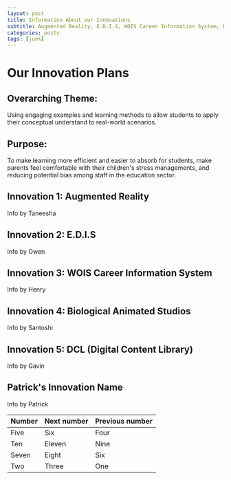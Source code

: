 ```yaml
---
layout: post
title: Information About our Innovations
subtitle: Augmented Reality, E.D.I.S, WOIS Career Information System, Biological Animated Studios by MIT, DCL (Digital Content Library), (Patrick's Innovation)
categories: posts
tags: [junk]
---
```

# Our Innovation Plans
## Overarching Theme:
Using engaging examples and learning methods to allow students to apply their conceptual understand to real-world scenarios.
## Purpose:
To make learning more efficient and easier to absorb for students, make parents feel comfortable with their children's stress managements, and reducing potential bias among staff in the education sector.

## Innovation 1: Augmented Reality
Info by Taneesha

## Innovation 2: E.D.I.S
Info by Owen


## Innovation 3: WOIS Career Information System
Info by Henry


## Innovation 4: Biological Animated Studios
Info by Santoshi


## Innovation 5: DCL (Digital Content Library)
Info by Gavin


## Patrick's Innovation Name
Info by Patrick



| Number | Next number | Previous number |
| :------ |:--- | :--- |
| Five | Six | Four |
| Ten | Eleven | Nine |
| Seven | Eight | Six |
| Two | Three | One |
